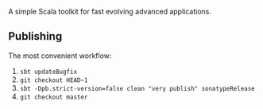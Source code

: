 A simple Scala toolkit for fast evolving advanced applications.

## Publishing

The most convenient workflow:

1. `sbt updateBugfix`
2. `git checkout HEAD~1`
3. `sbt -Dpb.strict-version=false clean "very publish" sonatypeRelease`
4. `git checkout master`
